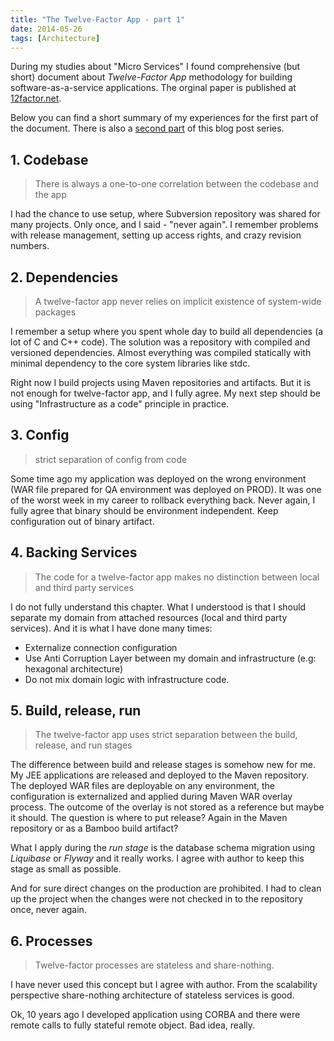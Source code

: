 ```yaml
---
title: "The Twelve-Factor App - part 1"
date: 2014-05-26
tags: [Architecture]
---
```


During my studies about "Micro Services" I found comprehensive (but short) document about _Twelve-Factor App_ methodology
for building software-as-a-service applications. The orginal paper is published at [12factor.net](http://12factor.net/).
 
Below you can find a short summary of my experiences for the first part of the document.
There is also a [second part](http://mkuthan.github.io/blog/2014/05/27/the-twelve-factor-app-part2/) of this blog post series.

## 1. Codebase

> There is always a one-to-one correlation between the codebase and the app

I had the chance to use setup, where Subversion repository was shared for many projects. 
Only once, and I said - "never again".
I remember problems with release management, setting up access rights, and crazy revision numbers.

## 2. Dependencies

> A twelve-factor app never relies on implicit existence of system-wide packages

I remember a setup where you spent whole day to build all dependencies (a lot of C and C++ code). 
The solution was a repository with compiled and versioned dependencies. 
Almost everything was compiled statically with minimal dependency to the core system libraries like stdc.

Right now I build projects using Maven repositories and artifacts.
But it is not enough for twelve-factor app, and I fully agree.
My next step should be using "Infrastructure as a code" principle in practice.

## 3. Config

> strict separation of config from code

Some time ago my application was deployed on the wrong environment (WAR file prepared for QA environment was deployed on PROD).
It was one of the worst week in my career to rollback everything back. 
Never again, I fully agree that binary should be environment independent. Keep configuration out of binary artifact.

## 4. Backing Services 

> The code for a twelve-factor app makes no distinction between local and third party services

I do not fully understand this chapter. 
What I understood is that I should separate my domain from attached resources (local and third party services).
And it is what I have done many times:

* Externalize connection configuration
* Use Anti Corruption Layer between my domain and infrastructure (e.g: hexagonal architecture)
* Do not mix domain logic with infrastructure code.

## 5. Build, release, run

> The twelve-factor app uses strict separation between the build, release, and run stages

The difference between build and release stages is somehow new for me. 
My JEE applications are released and deployed to the Maven repository.
The deployed WAR files are deployable on any environment, the configuration is externalized and applied during Maven WAR overlay process.
The outcome of the overlay is not stored as a reference but maybe it should. The question is where to put release?
Again in the Maven repository or as a Bamboo build artifact?

What I apply during the _run stage_ is the database schema migration using _Liquibase_ or _Flyway_ and it really works.
I agree with author to keep this stage as small as possible.

And for sure direct changes on the production are prohibited. 
I had to clean up the project when the changes were not checked in to the repository once, never again.   
  
## 6. Processes

> Twelve-factor processes are stateless and share-nothing.

I have never used this concept but I agree with author. 
From the scalability perspective share-nothing architecture of stateless services is good.

Ok, 10 years ago I developed application using CORBA and there were remote calls to fully stateful remote object. 
Bad idea, really.

